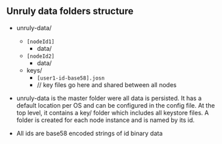 ## Unruly data folders structure

- unruly-data/     
    - `[nodeId1]`
	    - data/
    - `[nodeId2]`
	    - data/
    - keys/
        - `[user1-id-base58].josn`
	    - // key files go here and shared between all nodes


- unruly-data is the master folder were all data is persisted. It has a default location per OS and can be configured in the config file.
At the top level, it contains a key/ folder which includes all keystore files.
A folder is created for each node instance and is named by its id.

- All ids are base58 encoded strings of id binary data

